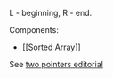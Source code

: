 L - beginning, R - end.

Components:
- [[Sorted Array]]

See [two pointers editorial](https://www.geeksforgeeks.org/two-pointers-technique/)
